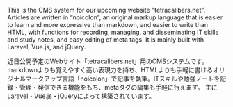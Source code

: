 This is the CMS system for our upcoming website "tetracalibers.net".
Articles are written in “noicolon”, an original markup language that is easier to learn and more expressive than markdown, and easier to write than HTML, with functions for recording, managing, and disseminating IT skills and study notes, and easy editing of meta tags.
It is mainly built with Laravel, Vue.js, and jQuery.

近日公開予定のWebサイト「tetracalibers.net」用のCMSシステムです。
markdownよりも覚えやすく高い表現力を持ち、HTMLよりも手軽に書けるオリジナルマークアップ言語「noicolon」で記事を執筆。ITスキルや勉強ノートを記録・管理・発信できる機能をもち、metaタグの編集も手軽に行えます。
主にLaravel・Vue.js・jQueryによって構築されています。
